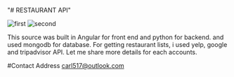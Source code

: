 "# RESTAURANT API" 

![first](https://user-images.githubusercontent.com/61707170/76677029-3303a280-6604-11ea-8b48-8e4ea044642c.png)
![second](https://user-images.githubusercontent.com/61707170/76677049-69412200-6604-11ea-88fe-9ddbfcedf094.png)


This source was built in Angular for front end and python for backend.
and used mongodb for database.
For getting restaurant lists, i used yelp,  google and tripadvisor API.
Let me share more details for each accounts. 


#Contact Address
carl517@outlook.com
